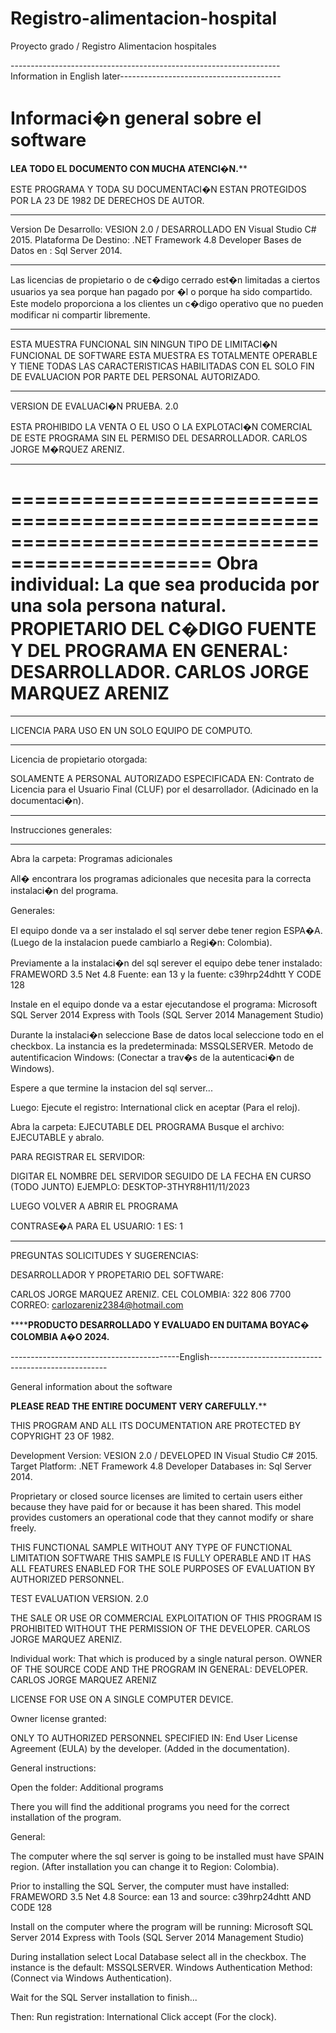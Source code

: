 # Registro-alimentacion-hospital
Proyecto grado / Registro Alimentacion hospitales



-------------------------------------------------------------------Information in English later----------------------------------------


Informaci�n general sobre el software
===============================================================


****************LEA TODO EL DOCUMENTO CON MUCHA ATENCI�N.******************


ESTE PROGRAMA Y TODA SU DOCUMENTACI�N ESTAN PROTEGIDOS 
POR LA 23 DE 1982 DE DERECHOS DE AUTOR.

____________________________________________________________________________

Version De Desarrollo: VESION 2.0 / DESARROLLADO EN  Visual Studio C# 2015.
Plataforma De Destino: .NET Framework 4.8 Developer
Bases de Datos en : Sql Server 2014.

____________________________________________________________________________

Las licencias de propietario o de c�digo cerrado 
est�n limitadas a ciertos usuarios ya sea porque han 
pagado por �l o porque ha sido compartido. 
Este modelo proporciona a los clientes 
un c�digo operativo 
que no pueden modificar ni compartir libremente.

__________________________________________________________________________

ESTA MUESTRA FUNCIONAL 
SIN NINGUN TIPO DE LIMITACI�N FUNCIONAL
DE SOFTWARE ESTA MUESTRA ES TOTALMENTE OPERABLE Y 
TIENE TODAS LAS CARACTERISTICAS HABILITADAS
CON EL SOLO FIN DE EVALUACION POR PARTE DEL PERSONAL AUTORIZADO.

_________________________________________________________________________

VERSION DE EVALUACI�N PRUEBA. 2.0

ESTA PROHIBIDO LA VENTA O EL USO O LA EXPLOTACI�N COMERCIAL DE ESTE PROGRAMA SIN EL PERMISO DEL DESARROLLADOR.
CARLOS JORGE M�RQUEZ ARENIZ.

__________________________________________________________________________

===============================================================================================
Obra individual: La que sea producida por una sola persona natural.
PROPIETARIO DEL C�DIGO FUENTE Y DEL PROGRAMA EN GENERAL:
DESARROLLADOR.
CARLOS JORGE MARQUEZ ARENIZ
===============================================================================================

_________________________________________________________________________

LICENCIA PARA USO EN UN SOLO EQUIPO DE COMPUTO.
_________________________________________________________________________

Licencia de propietario otorgada:
 
SOLAMENTE A PERSONAL AUTORIZADO ESPECIFICADA EN: 
Contrato de Licencia para el Usuario Final (CLUF) por el desarrollador.
(Adicinado en la documentaci�n).

_____________________________________________________________________________


Instrucciones generales:
_________________________

Abra la carpeta: Programas adicionales

All� encontrara los programas adicionales que necesita para la correcta 
instalaci�n del programa.


Generales:

El equipo donde va a ser instalado el sql server debe tener region ESPA�A.
(Luego de la instalacion puede cambiarlo a Regi�n: Colombia).

Previamente a la instalaci�n del sql serever el equipo debe tener instalado: 
FRAMEWORD 3.5
Net 4.8
Fuente: ean 13 y la fuente: c39hrp24dhtt Y CODE 128


Instale en el equipo donde va a estar ejecutandose el programa: 
Microsoft SQL Server 2014  Express with Tools (SQL Server 2014 Management Studio)


Durante la instalaci�n seleccione Base de datos local seleccione todo en el checkbox.
La instancia es la predeterminada: MSSQLSERVER.
Metodo de autentificacion Windows: (Conectar a trav�s de la autenticaci�n de Windows).

Espere a que termine la instacion del sql server...

Luego:
Ejecute el registro: International 
click en  aceptar (Para el reloj).


Abra la carpeta: EJECUTABLE DEL PROGRAMA
Busque el archivo: EJECUTABLE
y abralo.


PARA REGISTRAR EL SERVIDOR: 

DIGITAR  EL NOMBRE DEL SERVIDOR SEGUIDO DE LA FECHA EN CURSO (TODO JUNTO)
EJEMPLO:
DESKTOP-3THYR8H11/11/2023

LUEGO VOLVER A ABRIR EL PROGRAMA

CONTRASE�A PARA EL USUARIO: 1 ES:  1

________________________________________________________________________________________________________________

PREGUNTAS SOLICITUDES Y SUGERENCIAS: 

DESARROLLADOR Y PROPETARIO DEL SOFTWARE:

CARLOS JORGE MARQUEZ ARENIZ.
CEL COLOMBIA: 322 806 7700
CORREO: carlozareniz2384@hotmail.com


************************PRODUCTO DESARROLLADO Y EVALUADO EN DUITAMA BOYAC� COLOMBIA A�O 2024.********************



------------------------------------------English----------------------------------------------------

General information about the software


****************PLEASE READ THE ENTIRE DOCUMENT VERY CAREFULLY.******************


THIS PROGRAM AND ALL ITS DOCUMENTATION ARE PROTECTED 
BY COPYRIGHT 23 OF 1982.


Development Version: VESION 2.0 / DEVELOPED IN Visual Studio C# 2015.
Target Platform: .NET Framework 4.8 Developer
Databases in: Sql Server 2014.



Proprietary or closed source licenses 
are limited to certain users either because they have 
paid for or because it has been shared. 
This model provides customers 
an operational code 
that they cannot modify or share freely.



THIS FUNCTIONAL SAMPLE 
WITHOUT ANY TYPE OF FUNCTIONAL LIMITATION
SOFTWARE THIS SAMPLE IS FULLY OPERABLE AND 
IT HAS ALL FEATURES ENABLED
FOR THE SOLE PURPOSES OF EVALUATION BY AUTHORIZED PERSONNEL.


TEST EVALUATION VERSION. 2.0

THE SALE OR USE OR COMMERCIAL EXPLOITATION OF THIS PROGRAM IS PROHIBITED WITHOUT THE PERMISSION OF THE DEVELOPER.
CARLOS JORGE MARQUEZ ARENIZ.

Individual work: That which is produced by a single natural person.
OWNER OF THE SOURCE CODE AND THE PROGRAM IN GENERAL:
DEVELOPER.
CARLOS JORGE MARQUEZ ARENIZ


LICENSE FOR USE ON A SINGLE COMPUTER DEVICE.

Owner license granted:
 
ONLY TO AUTHORIZED PERSONNEL SPECIFIED IN: 
End User License Agreement (EULA) by the developer.
(Added in the documentation).

General instructions:

Open the folder: Additional programs

There you will find the additional programs you need for the correct 
installation of the program.


General:

The computer where the sql server is going to be installed must have SPAIN region.
(After installation you can change it to Region: Colombia).

Prior to installing the SQL Server, the computer must have installed: 
FRAMEWORD 3.5
Net 4.8
Source: ean 13 and source: c39hrp24dhtt AND CODE 128


Install on the computer where the program will be running: 
Microsoft SQL Server 2014 Express with Tools (SQL Server 2014 Management Studio)


During installation select Local Database select all in the checkbox.
The instance is the default: MSSQLSERVER.
Windows Authentication Method: (Connect via Windows Authentication).

Wait for the SQL Server installation to finish...

Then:
Run registration: International 
Click accept (For the clock).





